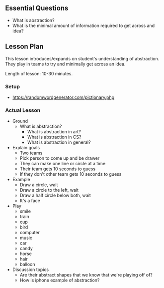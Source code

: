 ## Essential Questions

- What is abstraction?
- What is the minimal amount of information required to get across and idea?

## Lesson Plan

This lesson introduces/expands on student's understanding of abstraction. They
play in teams to try and minimally get across an idea.

Length of lesson: 10-30 minutes.

### Setup

- https://randomwordgenerator.com/pictionary.php

### Actual Lesson

- Ground
    - What is abstraction?
        - What is abstraction in art?
        - What is abstraction in CS?
        - What is abstraction in general?
- Explain goals
    - Two teams
    - Pick person to come up and be drawer
    - They can make one line or circle at a time
    - Their team gets 10 seconds to guess
    - If they don't other team gets 10 seconds to guess
- Example
    - Draw a circle, wait
    - Draw a circle to the left, wait
    - Draw a half circle below both, wait
    - It's a face
- Play
    - smile
    - train
    - cup
    - bird
    - computer
    - music
    - car
    - candy
    - horse
    - hair
    - balloon
- Discussion topics
    - Are their abstract shapes that we know that we're playing off of?
    - How is iphone example of abstraction?
